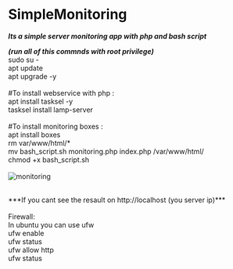 # SimpleMonitoring
***Its a simple server monitoring app with php and bash script***



***(run all of this commnds with root privilege)*** <br />
sudo su - <br />
apt update <br />
apt upgrade -y <br />
<br />
#To install webservice with php :  <br />
apt install tasksel -y <br />
tasksel install lamp-server <br />
<br />
#To install monitoring boxes : <br />
apt install boxes <br />
rm var/www/html/* <br />
mv bash_script.sh monitoring.php index.php /var/www/html/ <br />
chmod +x bash_script.sh <br />
<br />
![monitoring](https://user-images.githubusercontent.com/20085529/163727358-adae0daf-89c4-4bd2-ae69-d0be2520f04d.jpg)

<br />
***If you cant see the resault on http://localhost (you server ip)*** <br />
<br />
Firewall: <br />
In ubuntu you can use ufw <br />
ufw enable <br />
ufw status <br />
ufw allow http <br />
ufw status <br />

